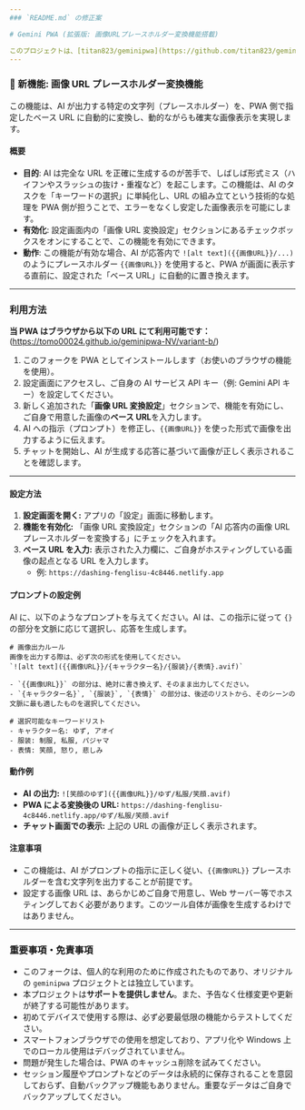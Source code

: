 ```yaml
---
### `README.md` の修正案

# Gemini PWA (拡張版: 画像URLプレースホルダー変換機能搭載)

このプロジェクトは、[titan823/geminipwa](https://github.com/titan823/geminipwa) をフォークし、**画像URLプレースホルダー変換機能**を独自に追加したバージョンです。オリジナルの Gemini PWA クライアントの豊富な機能に加え、AIによるURL生成の不安定さを解消し、確実な画像表示を目指して改良したものです。
---
```


### 🌟 新機能: 画像 URL プレースホルダー変換機能

この機能は、AI が出力する特定の文字列（プレースホルダー）を、PWA 側で指定したベース URL に自動的に変換し、動的ながらも確実な画像表示を実現します。

#### 概要

- **目的**: AI は完全な URL を正確に生成するのが苦手で、しばしば形式ミス（ハイフンやスラッシュの抜け・重複など）を起こします。この機能は、AI のタスクを「キーワードの選択」に単純化し、URL の組み立てという技術的な処理を PWA 側が担うことで、エラーをなくし安定した画像表示を可能にします。
- **有効化**: 設定画面内の「画像 URL 変換設定」セクションにあるチェックボックスをオンにすることで、この機能を有効にできます。
- **動作**: この機能が有効な場合、AI が応答内で `![alt text]({{画像URL}}/...)` のようにプレースホルダー `{{画像URL}}` を使用すると、PWA が画面に表示する直前に、設定された「ベース URL」に自動的に置き換えます。

---

### 利用方法

**当 PWA はブラウザから以下の URL にて利用可能です：**
(https://tomo00024.github.io/geminipwa-NV/variant-b/)

1.  このフォークを PWA としてインストールします（お使いのブラウザの機能を使用）。
2.  設定画面にアクセスし、ご自身の AI サービス API キー（例: Gemini API キー）を設定してください。
3.  新しく追加された「**画像 URL 変換設定**」セクションで、機能を有効にし、ご自身で用意した画像の**ベース URL**を入力します。
4.  AI への指示（プロンプト）を修正し、`{{画像URL}}` を使った形式で画像を出力するように伝えます。
5.  チャットを開始し、AI が生成する応答に基づいて画像が正しく表示されることを確認します。

---

#### 設定方法

1.  **設定画面を開く:** アプリの「設定」画面に移動します。
2.  **機能を有効化:** 「画像 URL 変換設定」セクションの「AI 応答内の画像 URL プレースホルダーを変換する」にチェックを入れます。
3.  **ベース URL を入力:** 表示された入力欄に、ご自身がホスティングしている画像の起点となる URL を入力します。
    - 例: `https://dashing-fenglisu-4c8446.netlify.app`

#### プロンプトの設定例

AI に、以下のようなプロンプトを与えてください。AI は、この指示に従って `{}` の部分を文脈に応じて選択し、応答を生成します。

```
# 画像出力ルール
画像を出力する際は、必ず次の形式を使用してください。
`![alt text]({{画像URL}}/{キャラクター名}/{服装}/{表情}.avif)`

- `{{画像URL}}` の部分は、絶対に書き換えず、そのまま出力してください。
- `{キャラクター名}`, `{服装}`, `{表情}` の部分は、後述のリストから、そのシーンの文脈に最も適したものを選択してください。

# 選択可能なキーワードリスト
- キャラクター名: ゆず, アオイ
- 服装: 制服, 私服, パジャマ
- 表情: 笑顔, 怒り, 悲しみ
```

#### 動作例

- **AI の出力:**
  `![笑顔のゆず]({{画像URL}}/ゆず/私服/笑顔.avif)`
- **PWA による変換後の URL:**
  `https://dashing-fenglisu-4c8446.netlify.app/ゆず/私服/笑顔.avif`
- **チャット画面での表示:**
  上記の URL の画像が正しく表示されます。

#### 注意事項

- この機能は、AI がプロンプトの指示に正しく従い、`{{画像URL}}` プレースホルダーを含む文字列を出力することが前提です。
- 設定する画像 URL は、あらかじめご自身で用意し、Web サーバー等でホスティングしておく必要があります。このツール自体が画像を生成するわけではありません。

---

### 重要事項・免責事項

- このフォークは、個人的な利用のために作成されたものであり、オリジナルの `geminipwa` プロジェクトとは独立しています。
- 本プロジェクトは**サポートを提供しません**。また、予告なく仕様変更や更新が終了する可能性があります。
- 初めてデバイスで使用する際は、必ず必要最低限の機能からテストしてください。
- スマートフォンブラウザでの使用を想定しており、アプリ化や Windows 上でのローカル使用はデバッグされていません。
- 問題が発生した場合は、PWA のキャッシュ削除を試みてください。
- セッション履歴やプロンプトなどのデータは永続的に保存されることを意図しておらず、自動バックアップ機能もありません。重要なデータはご自身でバックアップしてください。
